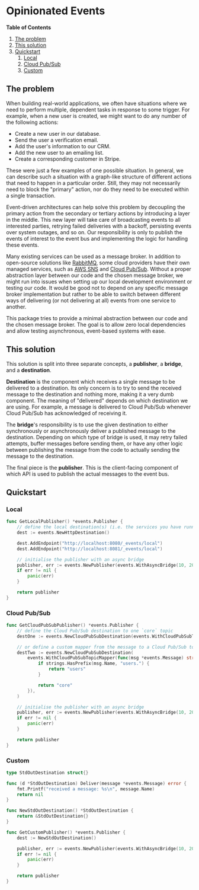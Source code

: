 # Opinionated Events

**Table of Contents**

1. [The problem](#the-problem)
2. [This solution](#this-solution)
3. [Quickstart](#quickstart)
   1. [Local](#local)
   2. [Cloud Pub/Sub](#cloud-pubsub)
   3. [Custom](#custom)

## The problem

When building real-world applications, we often have situations where we need to perform multiple,
dependent tasks in response to some trigger. For example, when a new user is created, we might want
to do any number of the following actions:

- Create a new user in our database.
- Send the user a verification email.
- Add the user's information to our CRM.
- Add the new user to an emailing list.
- Create a corresponding customer in Stripe.

These were just a few examples of one possible situation. In general, we can describe such a
situation with a graph-like structure of different actions that need to happen in a particular
order. Still, they may not necessarily need to block the "primary" action, nor do they need to be
executed within a single transaction.

Event-driven architectures can help solve this problem by decoupling the primary action from the
secondary or tertiary actions by introducing a layer in the middle. This new layer will take care of
broadcasting events to all interested parties, retrying failed deliveries with a backoff, persisting
events over system outages, and so on. Our responsibility is only to publish the events of interest
to the event bus and implementing the logic for handling these events.

Many existing services can be used as a message broker. In addition to open-source solutions like
[RabbitMQ](https://www.rabbitmq.com), some cloud providers have their own managed services, such as
[AWS SNS](https://aws.amazon.com/sns) and [Cloud Pub/Sub](https://cloud.google.com/pubsub). Without
a proper abstraction layer between our code and the chosen message broker, we might run into issues
when setting up our local development environment or testing our code. It would be good not to
depend on any specific message broker implementation but rather to be able to switch between
different ways of delivering (or not delivering at all) events from one service to another.

This package tries to provide a minimal abstraction between our code and the chosen message broker.
The goal is to allow zero local dependencies and allow testing asynchronous, event-based systems
with ease.

## This solution

This solution is split into three separate concepts, a **publisher**, a **bridge**, and a
**destination**.

**Destination** is the component which receives a single message to be delivered to a destination.
Its only concern is to try to send the received message to the destination and nothing more, making
it a very dumb component. The meaning of "delivered" depends on which destination we are using. For
example, a message is delivered to Cloud Pub/Sub whenever Cloud Pub/Sub has acknowledged of
receiving it.

The **bridge**'s responsibility is to use the given destination to either synchronously or
asynchronously deliver a published message to the destination. Depending on which type of bridge is
used, it may retry failed attempts, buffer messages before sending them, or have any other logic
between publishing the message from the code to actually sending the message to the destination.

The final piece is the **publisher**. This is the client-facing component of which API is used to
publish the actual messages to the event bus.

## Quickstart

### Local

```go
func GetLocalPublisher() *events.Publisher {
    // define the local destination(s) (i.e. the services you have running locally, including the current service)
    dest := events.NewHttpDestination()

    dest.AddEndpoint("http://localhost:8080/_events/local")
    dest.AddEndpoint("http://localhost:8081/_events/local")

    // initialise the publisher with an async bridge
    publisher, err := events.NewPublisher(events.WithAsyncBridge(10, 200, dest))
    if err != nil {
        panic(err)
    }

    return publisher
}
```

### Cloud Pub/Sub

```go
func GetCloudPubSubPublisher() *events.Publisher {
    // define the Cloud Pub/Sub destination to one `core` topic
    destOne := events.NewCloudPubSubDestination(events.WithCloudPubSubTopic("core"))

    // or define a custom mapper from the message to a Cloud Pub/Sub topic
    destTwo := events.NewCloudPubSubDestination(
        events.WithCloudPubSubTopicMapper(func(msg *events.Message) string {
            if strings.HasPrefix(msg.Name, "users.") {
                return "users"
            }

            return "core"
        }),
    )

    // initialise the publisher with an async bridge
    publisher, err := events.NewPublisher(events.WithAsyncBridge(10, 200, destOne))
    if err != nil {
        panic(err)
    }

    return publisher
}
```

### Custom

```go
type StdOutDestination struct{}

func (d *StdOutDestination) Deliver(message *events.Message) error {
    fmt.Printf("received a message: %s\n", message.Name)
    return nil
}

func NewStdOutDestination() *StdOutDestination {
    return &StdOutDestination{}
}

func GetCustomPublisher() *events.Publisher {
    dest := NewStdOutDestination()

    publisher, err := events.NewPublisher(events.WithAsyncBridge(10, 200, dest))
    if err != nil {
        panic(err)
    }

    return publisher
}
```
